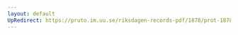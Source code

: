 ```yaml
---
layout: default
UpRedirect: https://pruto.im.uu.se/riksdagen-records-pdf/1878/prot-1878--ak--017/prot-1878--ak--017_045.pdf
---
```

